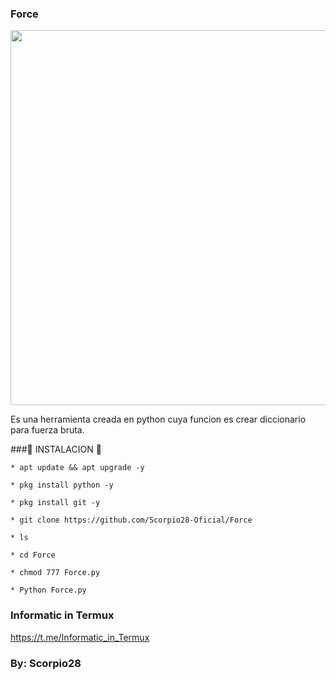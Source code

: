 ### Force
<p align="center">
 <img src="https://i.imgur.com/YKOBoaC.jpg" width="600px">
</p>

Es una herramienta creada en python cuya funcion es crear diccionario para fuerza bruta.

###🦂 INSTALACION 🦂

```
* apt update && apt upgrade -y

* pkg install python -y

* pkg install git -y

* git clone https://github.com/Scorpio28-Oficial/Force

* ls

* cd Force

* chmod 777 Force.py

* Python Force.py
```

### Informatic in Termux

https://t.me/Informatic_in_Termux

### By: Scorpio28
